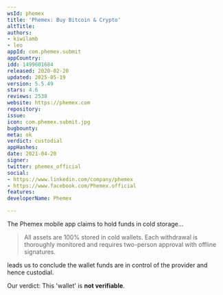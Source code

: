 ```yaml
---
wsId: phemex
title: 'Phemex: Buy Bitcoin & Crypto'
altTitle: 
authors:
- kiwilamb
- leo
appId: com.phemex.submit
appCountry: 
idd: 1499601684
released: 2020-02-20
updated: 2025-05-19
version: 5.5.49
stars: 4.6
reviews: 2538
website: https://phemex.com
repository: 
issue: 
icon: com.phemex.submit.jpg
bugbounty: 
meta: ok
verdict: custodial
appHashes: 
date: 2021-04-20
signer: 
twitter: phemex_official
social:
- https://www.linkedin.com/company/phemex
- https://www.facebook.com/Phemex.official
features: 
developerName: Phemex

---
```


The Phemex mobile app claims to hold funds in cold storage...

> All assets are 100% stored in cold wallets. Each withdrawal is thoroughly
  monitored and requires two-person approval with offline signatures.

leads us to conclude the wallet funds are in control of the provider and hence
custodial.

Our verdict: This 'wallet' is **not verifiable**.
